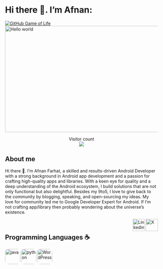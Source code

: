 # Hi there 👋. I’m Afnan:

[![GitHub Game of Life](https://github4life.herokuapp.com/afnan-farhat.gif?z=6)](https://github4life.herokuapp.com/afnan-farhat)
<img src="https://github.com/afnan-farhat/afnan-farhat/assets/143901435/7c517129-4dfe-4110-b2a9-c0fde5f77f3b" alt="Hello world"  width="1200" height= "350">

<p align="center"> 
  Visitor count<br>
  <img src="https://profile-counter.glitch.me/afnan-farhat/count.svg" />
</p>

## About me
Hi there 👋. I’m Afnan Farhat, a skilled and results-driven Android Developer with a strong background in Android app development and a passion for crafting high-quality apps and libraries. With a keen eye for quality and a deep understanding of the Android ecosystem, I build solutions that are not only functional but also delightful. Besides my 9to5, I love to give back to the community by blogging, speaking, and open-sourcing my ideas. My love for community led me to Google Developer Expert for Android. If I’m not crafting app/library then probably wondering about the universe’s existence.

<a href="https://X.com/Afnantarig" target="_blank">
  <img src="https://github.com/afnan-farhat/afnan-farhat/assets/143901435/e89f4a9c-cd47-42de-a494-6a4d872e64ed" alt="X" align="right" width="40" />
</a> &nbsp;&nbsp;&nbsp;
<a href="https://www.linkedin.com/in/afnan-farhat-b33bb627a?" target="_blank">
  <img src="https://github.com/afnan-farhat/afnan-farhat/assets/143901435/37a7bf35-97b9-4748-be01-4a76442b4645" alt="Linkedin" align="right" width="40" />
</a>




## Programming Languages :coffee:

<img src="https://github.com/afnan-farhat/afnan-farhat/assets/143901435/77cdf69d-0e15-4b69-8d51-956d74635686" alt="java" align="left" width="50" style="border-radius: 10px;">&nbsp;&nbsp;&nbsp;
<img src="https://github.com/afnan-farhat/afnan-farhat/assets/143901435/49cba83f-c41d-4b64-b09c-65e8cb533b37" alt="python" align="left" width="50" style="border-radius: 10px;">&nbsp;&nbsp;&nbsp;
<img src="https://github.com/afnan-farhat/afnan-farhat/assets/143901435/c4c99388-636b-4a1c-80ce-04653a09d6aa" alt="WordPress" align="left" width="50" style="border-radius: 10px;">&nbsp;&nbsp;&nbsp;


<!--- [Twitter](https://X.com/Afnantarig)
- [LinkedIn](https://www.linkedin.com/in/afnan-farhat-b33bb627a?)


[![Anurag's GitHub stats-Dark](https://github-readme-stats.vercel.app/api?username=afnan-farhat\&show_icons=true\&theme=codeSTACKr#gh-dark-mode-only)](https://github.com/afnan-farhat/github-readme-stats#responsive-card-theme#codeSTACKr)
[![Anurag's GitHub stats-Light](https://github-readme-stats.vercel.app/api?username=afnan-farhat\&show_icons=true\&theme=default#gh-light-mode-only)](https://github.com/afnan-farhat/github-readme-stats#responsive-card-theme#gh-light-mode-only)

[![Anurag's GitHub stats-Light](https://github-readme-stats.vercel.app/api?username=afnan-farhat\&show_icons=true\&theme=default#gh-light-mode-only)](https://github.com/afnan-farhat/github-readme-stats#responsive-card-theme#gh-light-mode-only)

![Top Langs](https://github-readme-stats.vercel.app/api/top-langs/?username=afnan-farhat&hide_progress=codeSTACKr)
-->
